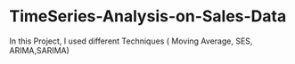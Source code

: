 # TimeSeries-Analysis-on-Sales-Data
In this Project, I used  different Techniques ( Moving Average, SES, ARIMA,SARIMA)
